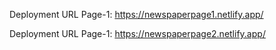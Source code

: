 Deployment URL Page-1:
https://newspaperpage1.netlify.app/

Deployment URL Page-1:
https://newspaperpage2.netlify.app/
